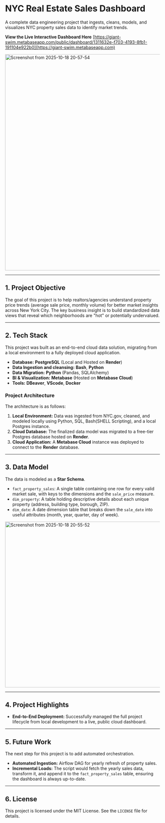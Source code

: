 # NYC Real Estate Sales Dashboard

A complete data engineering project that ingests, cleans, models, and visualizes NYC property sales data to identify market trends.

**View the Live Interactive Dashboard Here**
[https://giant-swim.metabaseapp.com/public/dashboard/1311632e-f703-4193-8fb1-191104e922b0](https://giant-swim.metabaseapp.com)


<img width="1089" height="704" alt="Screenshot from 2025-10-18 20-57-54" src="https://github.com/user-attachments/assets/b741e374-0a32-49c2-9258-17698fb79ef8" />

---

## 1. Project Objective

The goal of this project is to help realtors/agencies understand property price trends (average sale price, monthly volume) for better market insights across New York City.
The key business insight is to build standardized data views that reveal which neighborhoods are "hot" or potentially undervalued.

---

## 2. Tech Stack

This project was built as an end-to-end cloud data solution, migrating from a local environment to a fully deployed cloud application.

* **Database:** **PostgreSQL** (Local and Hosted on **Render**)
* **Data Ingestion and cleansing:** **Bash**, **Python** 
* **Data Migration:** **Python** (Pandas, SQLAlchemy)
* **BI & Visualization:** **Metabase** (Hosted on **Metabase Cloud**)
* **Tools:** **DBeaver**, **VScode**, **Docker**

### Project Architecture

The architecture is as follows:

1.  **Local Environment:** Data was ingested from NYC.gov, cleaned, and modeled locally using Python, SQL, Bash(SHELL Scripting), and a local Postgres instance.
2.  **Cloud Database:** The finalized data model was migrated to a free-tier Postgres database hosted on **Render**.
3.  **Cloud Application:** A **Metabase Cloud** instance was deployed to connect to the **Render** database.

---

## 3. Data Model

The data is modeled as a **Star Schema**.

* `fact_property_sales`: A single table containing one row for every valid market sale, with keys to the dimensions and the `sale_price` measure.
* `dim_property`: A table holding descriptive details about each unique property (address, building type, borough, ZIP).
* `dim_date`: A date dimension table that breaks down the `sale_date` into useful attributes (month, year, quarter, day of week).


<img width="1019" height="540" alt="Screenshot from 2025-10-18 20-55-52" src="https://github.com/user-attachments/assets/e79f892d-3fe2-4005-9c39-bd83bcf5639d" />


---

## 4. Project Highlights

* **End-to-End Deployment:** Successfully managed the full project lifecycle from local development to a live, public cloud dashboard.

---

## 5. Future Work

The next step for this project is to add automated orchestration.

* **Automated Ingestion:** Airflow DAG for yearly refresh of property sales.
* **Incremental Loads:** The script would fetch the yearly sales data, transform it, and append it to the `fact_property_sales` table, ensuring the dashboard is always up-to-date.

---

## 6. License

This project is licensed under the MIT License. See the `LICENSE` file for details.
